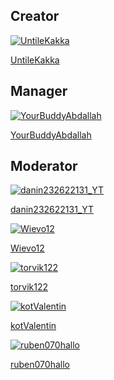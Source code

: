 ## Creator

<div class="block-grid">

  <div class="block-item">
    <a href="#/Staff/UntileKakka.md">
      <img src="https://tr.rbxcdn.com/30DAY-AvatarHeadshot-65BBE37814681A5210C2177FF400E07B-Png/420/420/AvatarHeadshot/Png/noFilter" alt="UntileKakka">
      <p>UntileKakka</p>
    </a>
    <!-- VSCode nav: [Staff/UntileKakka.md](Staff/UntileKakka.md) -->
  </div>
</div>

## Manager

<div class="block-grid">

  <div class="block-item">
    <a href="#/Staff/YourBuddyAbdallah.md">
      <img src="https://tr.rbxcdn.com/30DAY-AvatarHeadshot-2EE9A4728F02C478A2DD2108EAC8A979-Png/420/420/AvatarHeadshot/Png/noFilter" alt="YourBuddyAbdallah">
      <p>YourBuddyAbdallah</p>
    </a>
    <!-- VSCode nav: [Staff/YourBuddyAbdallah.md](Staff/YourBuddyAbdallah.md) -->
  </div>
</div>

## Moderator

<div class="block-grid">

  <div class="block-item">
    <a href="#/Staff/danin232622131_YT.md">
      <img src="https://tr.rbxcdn.com/30DAY-AvatarHeadshot-78209111E3BD1D96F07D9E8A845A7557-Png/420/420/AvatarHeadshot/Png/noFilter" alt="danin232622131_YT">
      <p>danin232622131_YT</p>
    </a>
    <!-- VSCode nav: [Staff/danin232622131_YT.md](Staff/danin232622131_YT.md) -->
  </div>

  <div class="block-item">
    <a href="#/Staff/Wievo12.md">
      <img src="https://tr.rbxcdn.com/30DAY-AvatarHeadshot-BAEEE4CD7933E0E72E76D98829DB4706-Png/420/420/AvatarHeadshot/Png/noFilter" alt="Wievo12">
      <p>Wievo12</p>
    </a>
    <!-- VSCode nav: [Staff/Wievo12.md](Staff/Wievo12.md) -->
  </div>

  <div class="block-item">
    <a href="#/Staff/torvik122.md">
      <img src="https://tr.rbxcdn.com/30DAY-AvatarHeadshot-A3D841EBE6F6AC92A1FED12A1A9AEE97-Png/420/420/AvatarHeadshot/Png/noFilter" alt="torvik122">
      <p>torvik122</p>
    </a>
    <!-- VSCode nav: [Staff/torvik122.md](Staff/torvik122.md) -->
  </div>

  <div class="block-item">
    <a href="#/Staff/kotValentin.md">
      <img src="https://tr.rbxcdn.com/30DAY-AvatarHeadshot-A790803111312C067098B8737919DCD7-Png/420/420/AvatarHeadshot/Png/noFilter" alt="kotValentin">
      <p>kotValentin</p>
    </a>
    <!-- VSCode nav: [Staff/kotValentin.md](Staff/kotValentin.md) -->
  </div>

  <div class="block-item">
    <a href="#/Staff/ruben070hallo.md">
      <img src="https://tr.rbxcdn.com/30DAY-AvatarHeadshot-094050C5FA286DAEC2360D9C82934E34-Png/420/420/AvatarHeadshot/Png/noFilter" alt="ruben070hallo">
      <p>ruben070hallo</p>
    </a>
    <!-- VSCode nav: [Staff/ruben070hallo.md](Staff/ruben070hallo.md) -->
  </div>
</div>
